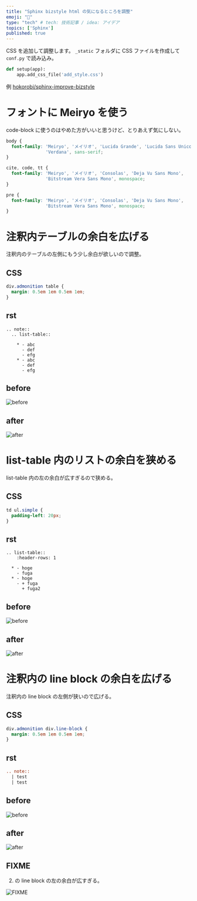 ```yaml
---
title: "Sphinx bizstyle html の気になるところを調整"
emoji: "📌"
type: "tech" # tech: 技術記事 / idea: アイデア
topics: ['Sphinx']
published: true
---
```


CSS を追加して調整します。
`_static` フォルダに CSS ファイルを作成して `conf.py` で読み込み。

```python:conf.py へ追記
def setup(app):
    app.add_css_file('add_style.css')
```

例 [hokorobi/sphinx-improve-bizstyle](https://github.com/hokorobi/sphinx-improve-bizstyle)


# フォントに Meiryo を使う

code-block に使うのはやめた方がいいと思うけど、とりあえず気にしない。

```css:add_style.css
body {
  font-family: 'Meiryo', 'メイリオ', 'Lucida Grande', 'Lucida Sans Unicode', 'Geneva',
               'Verdana', sans-serif;
}

cite, code, tt {
  font-family: 'Meiryo', 'メイリオ', 'Consolas', 'Deja Vu Sans Mono',
               'Bitstream Vera Sans Mono', monospace;
}

pre {
  font-family: 'Meiryo', 'メイリオ', 'Consolas', 'Deja Vu Sans Mono',
               'Bitstream Vera Sans Mono', monospace;
}
```


# 注釈内テーブルの余白を広げる

注釈内のテーブルの左側にもう少し余白が欲しいので調整。

## CSS

```css:add_style.css
div.admonition table {
  margin: 0.5em 1em 0.5em 1em;
}
```

## rst

```
.. note::
  .. list-table::

    * - abc
      - def
      - efg
    * - abc
      - def
      - efg
```

## before

![before](https://storage.googleapis.com/zenn-user-upload/23d100867fb8-20220725.png)

## after

![after](https://storage.googleapis.com/zenn-user-upload/6ea096613c87-20220725.png)

# list-table 内のリストの余白を狭める

list-table 内の左の余白が広すぎるので狭める。

## CSS

```css:add_style.css
td ul.simple {
  padding-left: 20px;
}
```

## rst

```
.. list-table::
    :header-rows: 1

  * - hoge
    - fuga
  * - hoge
    - + fuga
      + fuga2
```

## before

![before](https://storage.googleapis.com/zenn-user-upload/062aff574cba-20220725.png)

## after

![after](https://storage.googleapis.com/zenn-user-upload/58e1c020b13e-20220725.png)


# 注釈内の line block の余白を広げる

注釈内の line block の左側が狭いので広げる。

## CSS

```css:add_style.css
div.admonition div.line-block {
  margin: 0.5em 1em 0.5em 1em;
}
```

## rst

```rst
.. note::
  | test
  | test
```

## before

![before](https://storage.googleapis.com/zenn-user-upload/e967e2885b00-20220725.png)

## after

![after](https://storage.googleapis.com/zenn-user-upload/382ba98fef2d-20220725.png)

## FIXME

2. の line block の左の余白が広すぎる。

![FIXME](https://storage.googleapis.com/zenn-user-upload/d3bb4b4983ce-20220726.png)
